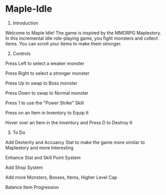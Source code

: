 # Maple-Idle
1. Introduction

Welcome to Maple Idle! The game is inspired by the MMORPG Maplestory. In this incremental idle role-playing game, you fight monsters and collect items. You can scroll your items to make them stronger.



2. Controls

Press Left to select a weaker monster

Press Right to select a stronger monster

Press Up to swap to Boss monster

Press Down to swap to Normal monster

Press 1 to use the "Power Strike" Skill

Press on an Item in Inventory to Equip It

Hover over an Item in the Inventory and Press D to Destroy It


3. To Do

Add Dexterity and Accuarcy Stat to make the game more similar to Maplestory and more Interesting

Enhance Stat and Skill Point System

Add Shop System

Add more Monsters, Bosses, Items, Higher Level Cap

Balance Item Progression



